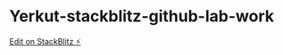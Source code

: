 # Yerkut-stackblitz-github-lab-work

[Edit on StackBlitz ⚡️](https://stackblitz.com/edit/stackblitz-starters-azmb8e)